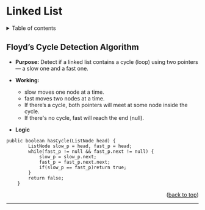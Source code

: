 <div id="top"></div>

# Linked List

<details>

<summary>Table of contents</summary>

- [Floyd’s Cycle Detection Algorithm](#floyds-cycle-detection-algorithm)

</details>

## Floyd’s Cycle Detection Algorithm

- **Purpose:** Detect if a linked list contains a cycle (loop) using two pointers — a slow one and a fast one.
- **Working:**
  - slow moves one node at a time.
  - fast moves two nodes at a time.
  - If there’s a cycle, both pointers will meet at some node inside the cycle.
  - If there's no cycle, fast will reach the end (null).

- **Logic**
```
public boolean hasCycle(ListNode head) {
        ListNode slow_p = head, fast_p = head;
        while(fast_p != null && fast_p.next != null) {
            slow_p = slow_p.next;
            fast_p = fast_p.next.next;
            if(slow_p == fast_p)return true;
        }
        return false;
    }
```

<p align="right">(<a href="#top">back to top</a>)</p>

<hr/>

